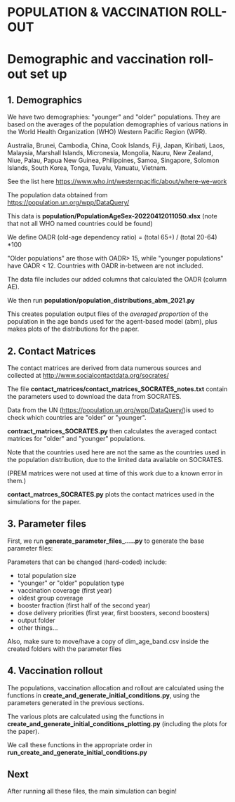 # POPULATION & VACCINATION ROLL-OUT

# Demographic and vaccination roll-out set up

## 1. Demographics

We have two demographies: "younger" and "older" populations. They are based on the averages of the population demographies of various nations in the World Health Organization (WHO) Western Pacific Region (WPR).

Australia, Brunei, Cambodia, China, Cook Islands, Fiji, Japan, Kiribati, Laos, Malaysia, Marshall Islands, Micronesia, Mongolia, Nauru, New Zealand, Niue, Palau, Papua New Guinea, Philippines, Samoa, Singapore, Solomon Islands, South Korea, Tonga, Tuvalu, Vanuatu, Vietnam. 

See the list here https://www.who.int/westernpacific/about/where-we-work

The population data obtained from https://population.un.org/wpp/DataQuery/ 

This data is **population/PopulationAgeSex-20220412011050.xlsx** (note that not all WHO named countries could be found)

We define OADR (old-age dependency ratio) = (total 65+) / (total 20-64) *100

"Older populations" are those with OADR> 15, while "younger populations" have OADR < 12. Countries with OADR in-between are not included.

The data file includes our added columns that calculated the OADR (column AE).

We then run **population/population_distributions_abm_2021.py**

This creates population output files of the *averaged proportion* of the population in the age bands used for the agent-based model (abm), plus makes plots of the distributions for the paper.

## 2. Contact Matrices

The contact matrices are derived from data numerous sources and collected at http://www.socialcontactdata.org/socrates/ 

The file **contact_matrices/contact_matrices_SOCRATES_notes.txt** contain the parameters used to download the data from SOCRATES. 

Data from the UN (https://population.un.org/wpp/DataQuery/)is used to check which countries are "older" or "younger".

**contract_matrices_SOCRATES.py** then calculates the averaged contact matrices for "older" and "younger" populations.

Note that the countries used here are not the same as the countries used in the population distribution, due to the limited data available on SOCRATES.

(PREM matrices were not used at time of this work due to a known error in them.)

**contact_matrces_SOCRATES.py** plots the contact matrices used in the simulations for the paper.

## 3. Parameter files

First, we run **generate_parameter_files_.....py** to generate the base parameter files:

Parameters that can be changed (hard-coded) include:
- total population size
- "younger" or "older" population type
- vaccination coverage (first year)
- oldest group coverage
- booster fraction (first half of the second year)
- dose delivery priorities (first year, first boosters, second boosters)
- output folder
- other things...

Also, make sure to move/have a copy of dim_age_band.csv inside the created folders with the parameter files

## 4. Vaccination rollout

The populations, vaccination allocation and rollout are calculated using the functions in **create_and_generate_initial_conditions.py**, using the parameters generated in the previous sections.

The various plots are calculated using the functions in **create_and_generate_initial_conditions_plotting.py** (including the plots for the paper).

We call these functions in the appropriate order in **run_create_and_generate_initial_conditions.py** 

## Next

After running all these files, the main simulation can begin!
